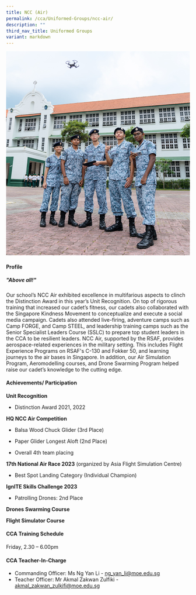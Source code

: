 ```yaml
---
title: NCC (Air)
permalink: /cca/Uniformed-Groups/ncc-air/
description: ""
third_nav_title: Uniformed Groups
variant: markdown
---
```


![](/images/Updates%20for%202025/NCC_AIR_for_website.png)
#### **Profile**

##### **"Above all!"**

Our school’s NCC Air exhibited excellence in multifarious aspects to clinch the Distinction Award in this year’s Unit Recognition. On top of rigorous training that increased our cadet’s fitness, our cadets also collaborated with the Singapore Kindness Movement to conceptualize and execute a social media campaign. Cadets also attended live-firing, adventure camps such as Camp FORGE, and Camp STEEL, and leadership training camps such as the Senior Specialist Leaders Course (SSLC) to prepare top student leaders in the CCA to be resilient leaders. NCC Air, supported by the RSAF, provides aerospace-related experiences in the military setting. This includes Flight Experience Programs on RSAF's C-130 and Fokker 50, and learning journeys to the air bases in Singapore. In addition, our Air Simulation Program, Aeromodelling courses, and Drone Swarming Program helped raise our cadet’s knowledge to the cutting edge.

#### **Achievements/ Participation**

**Unit Recognition**
* Distinction Award 2021, 2022
 
**HQ NCC Air Competition**
* Balsa Wood Chuck Glider (3rd Place)

* Paper Glider Longest Aloft (2nd Place)

* Overall 4th team placing

**17th National Air Race 2023**&nbsp;(organized by Asia Flight Simulation Centre)

* Best Spot Landing Category (Individual Champion)

**IgnITE Skills Challenge 2023**

* Patrolling Drones: 2nd Place

**Drones Swarming Course**

**Flight Simulator Course**

#### **CCA Training Schedule**

Friday, 2.30 – 6.00pm

#### **CCA Teacher-In-Charge**

* Commanding Officer: Ms Ng Yan Li - [ng_yan_li@moe.edu.sg](mailto:ng_yan_li@moe.edu.sg)
* Teacher Officer: Mr Akmal Zakwan Zulfiki - [akmal_zakwan_zulkifi@moe.edu.sg](mailto:akmal_zakwan_zulkifi@moe.edu.sg)